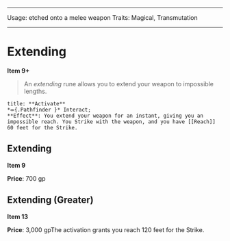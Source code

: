 
---
Usage: etched onto a melee weapon
Traits: Magical, Transmutation

---

# Extending

**Item 9+**

> An *extending* rune allows you to extend your weapon to impossible lengths.

```ad-embed-ability
title: **Activate**
*⬺{.Pathfinder }* Interact; 
**Effect**: You extend your weapon for an instant, giving you an impossible reach. You Strike with the weapon, and you have [[Reach]] 60 feet for the Strike.

```

## Extending

**Item 9**

**Price**: 700 gp

## Extending (Greater)

**Item 13**

**Price**: 3,000 gpThe activation grants you reach 120 feet for the Strike.
